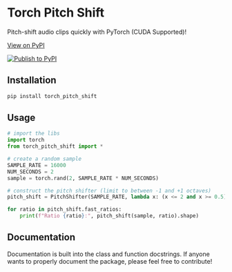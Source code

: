 # Torch Pitch Shift

Pitch-shift audio clips quickly with PyTorch (CUDA Supported)!

[View on PyPI](https://pypi.org/project/torch-pitch-shift/)

[![Publish to PyPI](https://github.com/KentoNishi/torch_pitch_shift/actions/workflows/publish.yaml/badge.svg)](https://github.com/KentoNishi/torch_pitch_shift/actions/workflows/publish.yaml)

## Installation
```bash
pip install torch_pitch_shift
```

## Usage
```python
# import the libs
import torch
from torch_pitch_shift import *

# create a random sample
SAMPLE_RATE = 16000
NUM_SECONDS = 2
sample = torch.rand(2, SAMPLE_RATE * NUM_SECONDS)

# construct the pitch shifter (limit to between -1 and +1 octaves)
pitch_shift = PitchShifter(SAMPLE_RATE, lambda x: (x <= 2 and x >= 0.5))

for ratio in pitch_shift.fast_ratios:
    print(f"Ratio {ratio}:", pitch_shift(sample, ratio).shape)
```

## Documentation
Documentation is built into the class and function docstrings. If anyone wants to properly document the package, please feel free to contribute!
